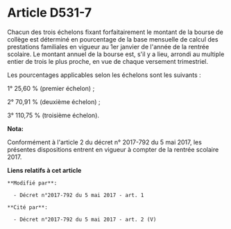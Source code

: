 # Article D531-7

Chacun des trois échelons fixant forfaitairement le montant de la bourse de collège est déterminé en pourcentage de la base
mensuelle de calcul des prestations familiales en vigueur au 1er janvier de l'année de la rentrée scolaire. Le montant annuel
de la bourse est, s'il y a lieu, arrondi au multiple entier de trois le plus proche, en vue de chaque versement trimestriel.

Les pourcentages applicables selon les échelons sont les suivants :

1° 25,60 % (premier échelon) ;

2° 70,91 % (deuxième échelon) ;

3° 110,75 % (troisième échelon).

**Nota:**

Conformément à l'article 2 du décret n° 2017-792 du 5 mai 2017, les présentes dispositions entrent en vigueur à compter de la
rentrée scolaire 2017.

**Liens relatifs à cet article**

	**Modifié par**:

	  - Décret n°2017-792 du 5 mai 2017 - art. 1

	**Cité par**:

	  - Décret n°2017-792 du 5 mai 2017 - art. 2 (V)
